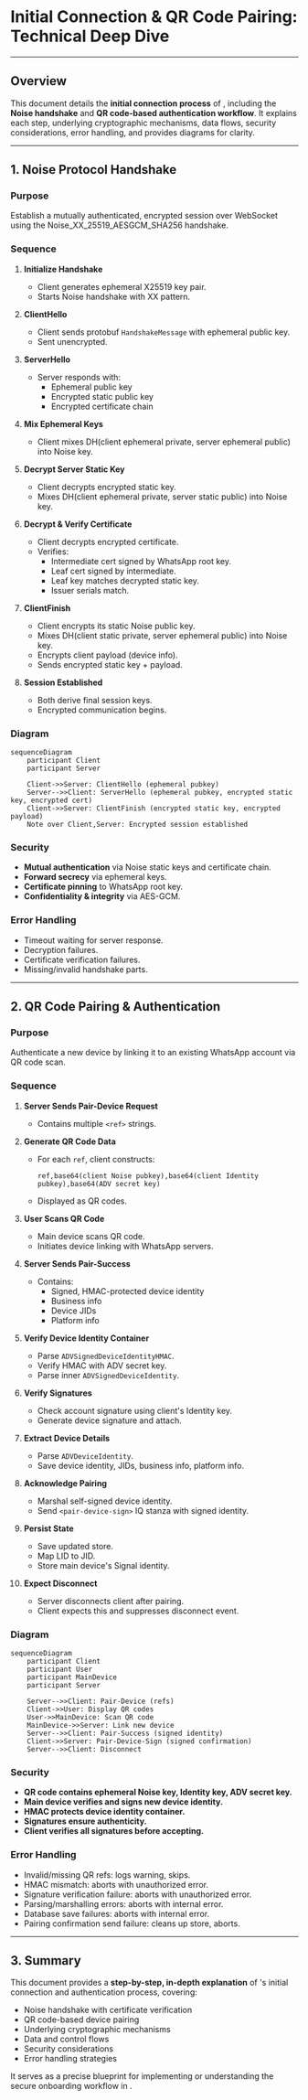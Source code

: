 #  Initial Connection & QR Code Pairing: Technical Deep Dive

---

## Overview

This document details the **initial connection process** of , including the **Noise handshake** and **QR code-based authentication workflow**. It explains each step, underlying cryptographic mechanisms, data flows, security considerations, error handling, and provides diagrams for clarity.

---

## 1. Noise Protocol Handshake

### Purpose
Establish a mutually authenticated, encrypted session over WebSocket using the Noise_XX_25519_AESGCM_SHA256 handshake.

### Sequence

1. **Initialize Handshake**
   - Client generates ephemeral X25519 key pair.
   - Starts Noise handshake with XX pattern.

2. **ClientHello**
   - Client sends protobuf `HandshakeMessage` with ephemeral public key.
   - Sent unencrypted.

3. **ServerHello**
   - Server responds with:
     - Ephemeral public key
     - Encrypted static public key
     - Encrypted certificate chain

4. **Mix Ephemeral Keys**
   - Client mixes DH(client ephemeral private, server ephemeral public) into Noise key.

5. **Decrypt Server Static Key**
   - Client decrypts encrypted static key.
   - Mixes DH(client ephemeral private, server static public) into Noise key.

6. **Decrypt & Verify Certificate**
   - Client decrypts encrypted certificate.
   - Verifies:
     - Intermediate cert signed by WhatsApp root key.
     - Leaf cert signed by intermediate.
     - Leaf key matches decrypted static key.
     - Issuer serials match.

7. **ClientFinish**
   - Client encrypts its static Noise public key.
   - Mixes DH(client static private, server ephemeral public) into Noise key.
   - Encrypts client payload (device info).
   - Sends encrypted static key + payload.

8. **Session Established**
   - Both derive final session keys.
   - Encrypted communication begins.

### Diagram

```mermaid
sequenceDiagram
    participant Client
    participant Server

    Client->>Server: ClientHello (ephemeral pubkey)
    Server-->>Client: ServerHello (ephemeral pubkey, encrypted static key, encrypted cert)
    Client->>Server: ClientFinish (encrypted static key, encrypted payload)
    Note over Client,Server: Encrypted session established
```

### Security

- **Mutual authentication** via Noise static keys and certificate chain.
- **Forward secrecy** via ephemeral keys.
- **Certificate pinning** to WhatsApp root key.
- **Confidentiality & integrity** via AES-GCM.

### Error Handling

- Timeout waiting for server response.
- Decryption failures.
- Certificate verification failures.
- Missing/invalid handshake parts.

---

## 2. QR Code Pairing & Authentication

### Purpose
Authenticate a new device by linking it to an existing WhatsApp account via QR code scan.

### Sequence

1. **Server Sends Pair-Device Request**
   - Contains multiple `<ref>` strings.

2. **Generate QR Code Data**
   - For each `ref`, client constructs:
     ```
     ref,base64(client Noise pubkey),base64(client Identity pubkey),base64(ADV secret key)
     ```
   - Displayed as QR codes.

3. **User Scans QR Code**
   - Main device scans QR code.
   - Initiates device linking with WhatsApp servers.

4. **Server Sends Pair-Success**
   - Contains:
     - Signed, HMAC-protected device identity
     - Business info
     - Device JIDs
     - Platform info

5. **Verify Device Identity Container**
   - Parse `ADVSignedDeviceIdentityHMAC`.
   - Verify HMAC with ADV secret key.
   - Parse inner `ADVSignedDeviceIdentity`.

6. **Verify Signatures**
   - Check account signature using client's Identity key.
   - Generate device signature and attach.

7. **Extract Device Details**
   - Parse `ADVDeviceIdentity`.
   - Save device identity, JIDs, business info, platform info.

8. **Acknowledge Pairing**
   - Marshal self-signed device identity.
   - Send `<pair-device-sign>` IQ stanza with signed identity.

9. **Persist State**
   - Save updated store.
   - Map LID to JID.
   - Store main device's Signal identity.

10. **Expect Disconnect**
    - Server disconnects client after pairing.
    - Client expects this and suppresses disconnect event.

### Diagram

```mermaid
sequenceDiagram
    participant Client
    participant User
    participant MainDevice
    participant Server

    Server-->>Client: Pair-Device (refs)
    Client->>User: Display QR codes
    User->>MainDevice: Scan QR code
    MainDevice->>Server: Link new device
    Server-->>Client: Pair-Success (signed identity)
    Client->>Server: Pair-Device-Sign (signed confirmation)
    Server-->>Client: Disconnect
```

### Security

- **QR code contains ephemeral Noise key, Identity key, ADV secret key.**
- **Main device verifies and signs new device identity.**
- **HMAC protects device identity container.**
- **Signatures ensure authenticity.**
- **Client verifies all signatures before accepting.**

### Error Handling

- Invalid/missing QR refs: logs warning, skips.
- HMAC mismatch: aborts with unauthorized error.
- Signature verification failure: aborts with unauthorized error.
- Parsing/marshalling errors: aborts with internal error.
- Database save failures: aborts with internal error.
- Pairing confirmation send failure: cleans up store, aborts.

---

## 3. Summary

This document provides a **step-by-step, in-depth explanation** of 's initial connection and authentication process, covering:

- Noise handshake with certificate verification
- QR code-based device pairing
- Underlying cryptographic mechanisms
- Data and control flows
- Security considerations
- Error handling strategies

It serves as a precise blueprint for implementing or understanding the secure onboarding workflow in .